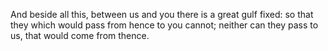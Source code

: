 And beside all this, between us and you there is a great gulf fixed: so that they which would pass from hence to you cannot; neither can they pass to us, that would come from thence.
